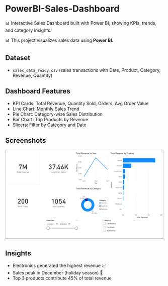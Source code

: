 # PowerBI-Sales-Dashboard
📊 Interactive Sales Dashboard built with Power BI, showing KPIs, trends, and category insights.

📊 This project visualizes sales data using **Power BI**.

## Dataset
- `sales_data_ready.csv` (sales transactions with Date, Product, Category, Revenue, Quantity)

## Dashboard Features
- KPI Cards: Total Revenue, Quantity Sold, Orders, Avg Order Value
- Line Chart: Monthly Sales Trend
- Pie Chart: Category-wise Sales Distribution
- Bar Chart: Top Products by Revenue
- Slicers: Filter by Category and Date

## Screenshots
![Dashboard Overview](image.png)

## Insights
- Electronics generated the highest revenue 📈
- Sales peak in December (holiday season) 🎉
- Top 3 products contribute 45% of total revenue

